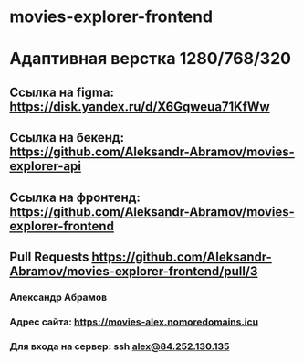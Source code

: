 # movies-explorer-frontend

# Адаптивная верстка 1280/768/320

## Ссылка на figma: https://disk.yandex.ru/d/X6Gqweua71KfWw

## Ссылка на бекенд: https://github.com/Aleksandr-Abramov/movies-explorer-api

## Ссылка на фронтенд: https://github.com/Aleksandr-Abramov/movies-explorer-frontend

## Pull Requests https://github.com/Aleksandr-Abramov/movies-explorer-frontend/pull/3

### Александр Абрамов

### Адрес сайта: https://movies-alex.nomoredomains.icu

### Для входа на сервер: ssh alex@84.252.130.135
